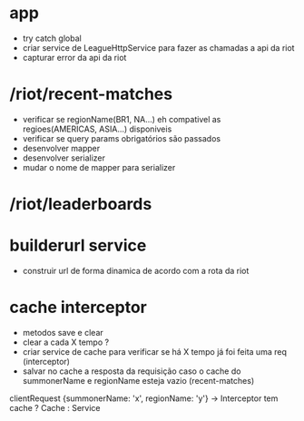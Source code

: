 
# app

- try catch global
- criar service de LeagueHttpService para fazer as chamadas a api da riot
- capturar error da api da riot

# /riot/recent-matches

- verificar se regionName(BR1, NA...) eh compativel as regioes(AMERICAS, ASIA...) disponiveis
- verificar se query params obrigatórios são passados
- desenvolver mapper
- desenvolver serializer
- mudar o nome de mapper para serializer

# /riot/leaderboards 


# builderurl service

- construir url de forma dinamica de acordo com a rota da riot


# cache interceptor

- metodos save e clear
- clear a cada X tempo ?
- criar service de cache para verificar se há X tempo já foi feita uma req (interceptor)
- salvar no cache a resposta da requisição caso o cache do summonerName e regionName esteja vazio (recent-matches)




clientRequest {summonerName: 'x', regionName: 'y'} -> Interceptor tem cache ? Cache : Service